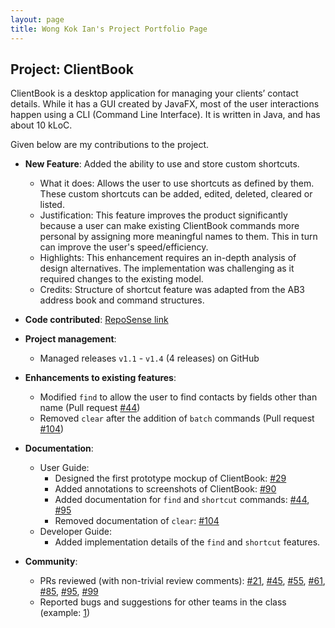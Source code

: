 ```yaml
---
layout: page
title: Wong Kok Ian's Project Portfolio Page
---
```


## Project: ClientBook

ClientBook is a desktop application for managing your clients’ contact details. While it has a GUI created by JavaFX, most of the user interactions happen using a CLI (Command Line Interface). It is written in Java, and has about 10 kLoC.

Given below are my contributions to the project.

* **New Feature**: Added the ability to use and store custom shortcuts.
    * What it does: Allows the user to use shortcuts as defined by them. These custom shortcuts can be added, edited, deleted, cleared or listed.
    * Justification: This feature improves the product significantly because a user can make existing ClientBook commands more personal by assigning more meaningful names to them. This in turn can improve the user's speed/efficiency.
    * Highlights: This enhancement requires an in-depth analysis of design alternatives. The implementation was challenging as it required changes to the existing model.
    * Credits: Structure of shortcut feature was adapted from the AB3 address book and command structures.

* **Code contributed**: [RepoSense link](https://nus-cs2103-ay2021s2.github.io/tp-dashboard/?search=&sort=groupTitle&sortWithin=title&since=&timeframe=commit&mergegroup=&groupSelect=groupByRepos&breakdown=false&tabOpen=true&tabType=authorship&tabAuthor=wongkokian&tabRepo=AY2021S2-CS2103T-W15-2%2Ftp%5Bmaster%5D&authorshipIsMergeGroup=false&authorshipFileTypes=docs~functional-code~test-code~other&authorshipIsBinaryFileTypeChecked=false)

* **Project management**:
    * Managed releases `v1.1` - `v1.4` (4 releases) on GitHub

* **Enhancements to existing features**:
    * Modified `find` to allow the user to find contacts by fields other than name (Pull request [\#44](https://github.com/AY2021S2-CS2103T-W15-2/tp/pull/44))
    * Removed `clear` after the addition of `batch` commands (Pull request [\#104](https://github.com/AY2021S2-CS2103T-W15-2/tp/pull/104))

* **Documentation**:
    * User Guide:
        * Designed the first prototype mockup of ClientBook: [\#29](https://github.com/AY2021S2-CS2103T-W15-2/tp/pull/29)
        * Added annotations to screenshots of ClientBook: [\#90](https://github.com/AY2021S2-CS2103T-W15-2/tp/pull/90)
        * Added documentation for `find` and `shortcut` commands: [\#44](https://github.com/AY2021S2-CS2103T-W15-2/tp/pull/44), [\#95](https://github.com/AY2021S2-CS2103T-W15-2/tp/pull/95)
        * Removed documentation of `clear`: [\#104](https://github.com/AY2021S2-CS2103T-W15-2/tp/pull/104)
    * Developer Guide:
        * Added implementation details of the `find` and `shortcut` features.

* **Community**:
    * PRs reviewed (with non-trivial review comments): [\#21](https://github.com/AY2021S2-CS2103T-W15-2/tp/pull/21), [\#45](https://github.com/AY2021S2-CS2103T-W15-2/tp/pull/45), [\#55](https://github.com/AY2021S2-CS2103T-W15-2/tp/pull/55), [\#61](https://github.com/AY2021S2-CS2103T-W15-2/tp/pull/61), [\#85](https://github.com/AY2021S2-CS2103T-W15-2/tp/pull/85), [\#95](https://github.com/AY2021S2-CS2103T-W15-2/tp/pull/95), [\#99](https://github.com/AY2021S2-CS2103T-W15-2/tp/pull/99)
    * Reported bugs and suggestions for other teams in the class (example: [1](https://github.com/wongkokian/ped/issues))
    